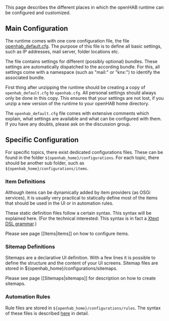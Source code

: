 This page describes the different places in which the openHAB runtime can be configured and customized.

## Main Configuration

The runtime comes with one core configuration file, the file [openhab_default.cfg](http://code.google.com/p/openhab/source/browse/distribution/openhabhome/configurations/openhab_default.cfg).
The purpose of this file is to define all basic settings, such as IP addresses, mail server, folder locations etc.

The file contains settings for different (possibly optional) bundles. These settings are automatically dispatched to the according bundle. For this, all settings come with a namespace (such as "mail:" or "knx:") to identify the associated bundle.

First thing after unzipping the runtime should be creating a copy of `openhab_default.cfg` to `openhab.cfg`. All personal settings should always only be done in this copy. This ensures that your settings are not lost, if you unzip a new version of the runtime to your openHAB home directory.

The `openhab_default.cfg` file comes with extensive comments which explain, what settings are available and what can be configured with them. If you have any doubts, please ask on the discussion group.

## Specific Configuration

For specific topics, there exist dedicated configurations files. These can be found in the folder `${openhab_home}/configurations`. For each topic, there should be another sub folder, such as `${openhab_home}/configurations/items`.

### Item Definitions

Although items can be dynamically added by item providers (as OSGi services), it is usually very practical to statically define most of the items that should be used in the UI or in automation rules. 

These static definition files follow a certain syntax. This syntax will be explained here. (For the technical interested: This syntax is in fact a [Xtext DSL grammar](http://code.google.com/p/openhab/source/browse/bundles/model/org.openhab.model.item/src/org/openhab/model/Items.xtext).)

Please see page [[Items|items]] on how to configure items.

### Sitemap Definitions

Sitemaps are a declarative UI definition. With a few lines it is possible to define the structure and the content of your UI screens. Sitemap files are stored in ${openhab_home}/configurations/sitemaps.

Please see page [[Sitemaps|sitemaps]] for description on how to create sitemaps.

### Automation Rules

Rule files are stored in `${openhab_home}/configurations/rules`.
The syntax of these files is described [here](http://code.google.com/p/openhab/wiki/Rules) in detail.